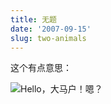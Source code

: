```yaml
---
title: 无题
date: '2007-09-15'
slug: two-animals
---
```


这个有点意思：

![Hello，大马户！嗯？](https://db.yihui.name/imgur/NnaXhzX.jpg)

